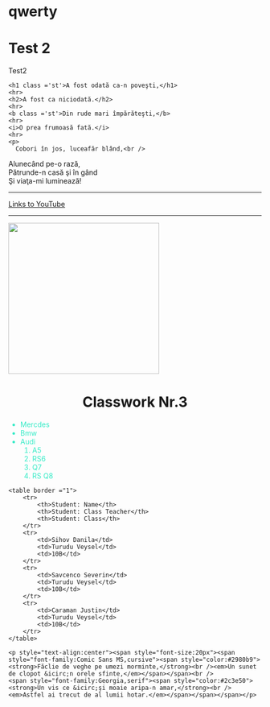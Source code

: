 <html lang="en">
<head>
    <meta charset="UTF-8">
    <meta name="viewport" content="width=device-width, initial-scale=1.0">
    <title>BTest 1</title>
    <style>
        tr {
            color:#71eb34;
            text-align:center;
            font-size:'14px';
        }
        .st{
            color:#34ebc6;
            text-align:center;
            font-size:'16px';
        }
        .ft{
            color:#34ebc6;
            font-size:'18px';
        }
    </style>
</head>
<body>
    <h1>qwerty</h1>
    <h1>Test 2</h1>
    <p>Test2</p>

    <h1 class ='st'>A fost odată ca-n poveşti,</h1>
    <hr>
    <h2>A fost ca niciodată.</h2>
    <hr>
    <b class ='st'>Din rude mari împărăteşti,</b>
    <hr>
    <i>O prea frumoasă fată.</i>
    <hr>
    <p>
      Cobori în jos, luceafăr blând,<br />
  Alunecând pe-o rază,<br />
  Pătrunde-n casă şi în gând<br />
  Şi viaţa-mi luminează!<br />
    </p>
    <hr>
    <a href = "https://www.youtube.com"> Links to YouTube </a>
    <hr>
<img src = "https://media.npr.org/assets/img/2017/09/12/macaca_nigra_self-portrait-3e0070aa19a7fe36e802253048411a38f14a79f8-s800-c85.webp" height = "300px" width = "300px">
    <br>
    <h1 style="text-align:center"><b>Classwork Nr.3</b></h1>
    <ul>
        <li class ='ft' >Mercdes</li>
        <li class ='ft'>Bmw</li>
        <li class ='ft'>Audi
            <ol>
                <li>A5</li>
                <li>RS6</li>
                <li>Q7</li>
                <li>RS Q8</li>
            </ol>
        </li>
    </ul>

    <table border ="1">
        <tr>
            <th>Student: Name</th>
            <th>Student: Class Teacher</th>
            <th>Student: Class</th>
        </tr>
        <tr>
            <td>Sihov Danila</td>
            <td>Turudu Veysel</td>
            <td>10B</td>
        </tr>
        <tr>
            <td>Savcenco Severin</td>
            <td>Turudu Veysel</td>
            <td>10B</td> 
        </tr>
        <tr>
            <td>Caraman Justin</td>
            <td>Turudu Veysel</td>
            <td>10B</td>
        </tr>
    </table>

    <p style="text-align:center"><span style="font-size:20px"><span style="font-family:Comic Sans MS,cursive"><span style="color:#2980b9"><strong>Făclie de veghe pe umezi morminte,</strong><br /><em>Un sunet de clopot &icirc;n orele sfinte,</em></span></span><br />
    <span style="font-family:Georgia,serif"><span style="color:#2c3e50"><strong>Un vis ce &icirc;şi moaie aripa-n amar,</strong><br /><em>Astfel ai trecut de al lumii hotar.</em></span></span></span></p>

    
</body>
</html>
